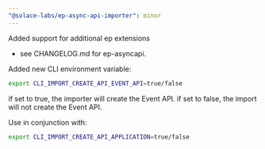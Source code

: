 ```yaml
---
"@solace-labs/ep-async-api-importer": minor
---
```


Added support for additional ep extensions

- see CHANGELOG.md for ep-asyncapi.

Added new CLI environment variable:

```bash
export CLI_IMPORT_CREATE_API_EVENT_API=true/false
```

if set to true, the importer will create the Event API.
if set to false, the import will not create the Event API.

Use in conjunction with:

```bash
export CLI_IMPORT_CREATE_API_APPLICATION=true/false
```

